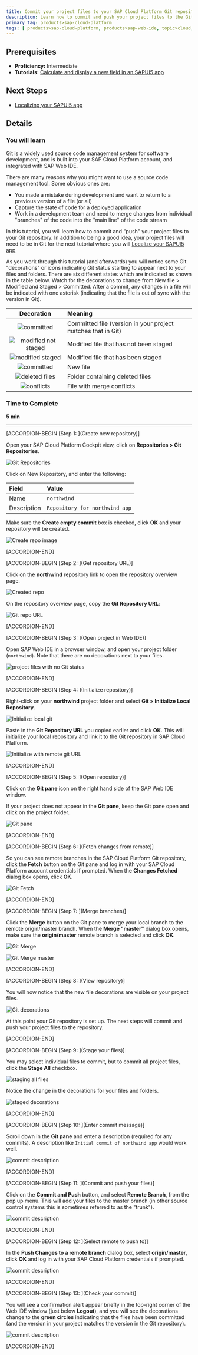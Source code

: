 ```yaml
---
title: Commit your project files to your SAP Cloud Platform Git repository
description: Learn how to commit and push your project files to the Git repository built into your SAP Cloud Platform account.
primary_tag: products>sap-cloud-platform
tags: [ products>sap-cloud-platform, products>sap-web-ide, topic>cloud, topic>mobile, tutorial>intermediate]
---
```


## Prerequisites
- **Proficiency:** Intermediate
- **Tutorials:** [Calculate and display a new field in an SAPUI5 app](https://developers.sap.com/tutorials/hcp-webide-calculate-new-field.html)

## Next Steps
- [Localizing your SAPUI5 app](https://developers.sap.com/tutorials/hcp-webide-localizing-app.html)

## Details

### You will learn
[Git](https://git-scm.com/) is a widely used source code management system for software development, and is built into your SAP Cloud Platform account, and integrated with SAP Web IDE.

There are many reasons why you might want to use a source code management tool. Some obvious ones are:

- You made a mistake during development and want to return to a previous version of a file (or all)
- Capture the state of code for a deployed application
- Work in a development team and need to merge changes from individual "branches" of the code into the "main line" of the code stream

In this tutorial, you will learn how to commit and "push" your project files to your Git repository. In addition to being a good idea, your project files will need to be in Git for the next tutorial where you will [Localize your SAPUI5 app](https://developers.sap.com/tutorials/hcp-webide-localizing-app.html)

As you work through this tutorial (and afterwards) you will notice some Git "decorations" or icons indicating Git status starting to appear next to your files and folders. There are six different states which are indicated as shown in the table below. Watch for the decorations to change from New file > Modified and Staged > Committed. After a commit, any changes in a file will be indicated with one asterisk (indicating that the file is out of sync with the version in Git).

Decoration                                                   | Meaning
:--------------------------------------------------------:   | :-------------
![committed](https://raw.githubusercontent.com/SAPDocuments/Tutorials/master/tutorials/hcp-webide-commit-git/mob_3_2a_git_committed.png)                     | Committed file (version in your project matches that in Git)
![modified not staged](https://raw.githubusercontent.com/SAPDocuments/Tutorials/master/tutorials/hcp-webide-commit-git/mob_3_2a_git_mod_not_staged.png)      | Modified file that has not been staged
![modified staged](https://raw.githubusercontent.com/SAPDocuments/Tutorials/master/tutorials/hcp-webide-commit-git/mob_3_2a_git_mod_staged.png)              | Modified file that has been staged
![committed](https://raw.githubusercontent.com/SAPDocuments/Tutorials/master/tutorials/hcp-webide-commit-git/mob_3_2a_git_new_file.png)                      | New file
![deleted files](https://raw.githubusercontent.com/SAPDocuments/Tutorials/master/tutorials/hcp-webide-commit-git/mob_3_2a_git_folder_with_deleted_files.png) | Folder containing deleted files
![conflicts](https://raw.githubusercontent.com/SAPDocuments/Tutorials/master/tutorials/hcp-webide-commit-git/mob_3_2a_git_file_merge_conflicts.png)          | File with merge conflicts


### Time to Complete
**5 min**

---


[ACCORDION-BEGIN [Step 1: ](Create new repository)]

Open your SAP Cloud Platform Cockpit view, click on **Repositories > Git Repositories**.

![Git Repositories](mg3-3-01.png)

Click on New Repository, and enter the following:

Field             | Value
:---------------- | :----------------
Name              | `northwind`
Description       | `Repository for northwind app`

Make sure the **Create empty commit** box is checked, click **OK** and your repository will be created.

![Create repo image](mg3-3-02.png)



[ACCORDION-END]

[ACCORDION-BEGIN [Step 2: ](Get repository URL)]

Click on the **northwind** repository link to open the repository overview page.

![Created repo](mg3-3-03.png)

On the repository overview page, copy the **Git Repository URL**:

![Git repo URL](mg3-3-04.png)


[ACCORDION-END]

[ACCORDION-BEGIN [Step 3: ](Open project in Web IDE)]

Open SAP Web IDE in a browser window, and open your project folder (`northwind`). Note that there are no decorations next to your files.

![project files with no Git status](mg3-3-05.png)


[ACCORDION-END]

[ACCORDION-BEGIN [Step 4: ](Initialize repository)]

Right-click on your **northwind** project folder and select **Git > Initialize Local Repository**.

![Initialize local git](mg3-3-06.png)

Paste in the **Git Repository URL** you copied earlier and click **OK**. This will initialize your local repository and link it to the Git repository in SAP Cloud Platform.

![Initialize with remote git URL](mg3-3-07.png)


[ACCORDION-END]

[ACCORDION-BEGIN [Step 5: ](Open repository)]

Click on the **Git pane** icon on the right hand side of the SAP Web IDE window.

If your project does not appear in the **Git pane**, keep the Git pane open and click on the project folder.

![Git pane](mg3-3-08.png)


[ACCORDION-END]

[ACCORDION-BEGIN [Step 6: ](Fetch changes from remote)]

So you can see remote branches in the SAP Cloud Platform Git repository, click the **Fetch** button on the Git pane and log in with your SAP Cloud Platform account credentials if prompted. When the **Changes Fetched** dialog box opens, click **OK**.

![Git Fetch](mg3-3-09.png)


[ACCORDION-END]

[ACCORDION-BEGIN [Step 7: ](Merge branches)]

Click the **Merge** button on the Git pane to merge your local branch to the remote origin/master branch. When the **Merge "master"** dialog box opens, make sure the **origin/master** remote branch is selected and click **OK**.

![Git Merge](mg3-3-10.png)

![Git Merge master](mg3-3-11.png)


[ACCORDION-END]

[ACCORDION-BEGIN [Step 8: ](View repository)]

You will now notice that the new file decorations are visible on your project files.

![Git decorations](mg3-3-12.png)

At this point your Git repository is set up. The next steps will commit and push your project files to the repository.


[ACCORDION-END]

[ACCORDION-BEGIN [Step 9: ](Stage your files)]

You may select individual files to commit, but to commit all project files, click the **Stage All** checkbox.

![staging all files](mg3-3-13.png)

Notice the change in the decorations for your files and folders.

![staged decorations](mg3-3-14.png)


[ACCORDION-END]

[ACCORDION-BEGIN [Step 10: ](Enter commit message)]

Scroll down in the **Git pane** and enter a description (required for any commits). A description like `Initial commit of northwind app` would work well.

![commit description](mg3-3-15.png)


[ACCORDION-END]

[ACCORDION-BEGIN [Step 11: ](Commit and push your files)]

Click on the **Commit and Push** button, and select **Remote Branch**, from the pop up menu. This will add your files to the master branch (in other source control systems this is sometimes referred to as the "trunk").

![commit description](mg3-3-16.png)


[ACCORDION-END]

[ACCORDION-BEGIN [Step 12: ](Select remote to push to)]

In the **Push Changes to a remote branch** dialog box, select **origin/master**, click **OK** and log in with your SAP Cloud Platform credentials if prompted.

![commit description](mg3-3-17.png)


[ACCORDION-END]

[ACCORDION-BEGIN [Step 13: ](Check your commit)]

You will see a confirmation alert appear briefly in the top-right corner of the Web IDE window (just below **Logout**), and you will see the decorations change to the **green circles** indicating that the files have been committed (and the version in your project matches the version in the Git repository).

![commit description](mg3-3-18.png)


[ACCORDION-END]

